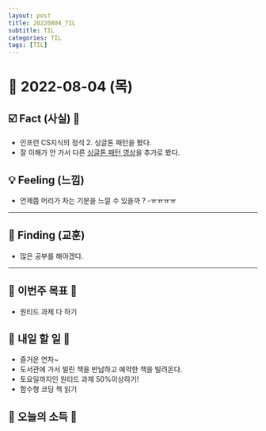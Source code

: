 ```yaml
---
layout: post
title: 20220804_TIL
subtitle: TIL
categories: TIL
tags: [TIL]
---
```




# 📆 2022-08-04 (목)



## ☑️ Fact (사실) 📑


- 인프런 CS지식의 정석 2. 싱글톤 패턴을 봤다.
- 잘 이해가 안 가서 다른 [싱글톤 패턴 영상](https://www.youtube.com/watch?v=M4q3sY81gR8)을 추가로 봤다.


## 💡 Feeling (느낌)

- 언제쯤 머리가 차는 기분을 느낄 수 있을까 ?
-ㅠㅠㅠㅠ

***



## 🎯 Finding (교훈)

- 많은 공부를 해야겠다.


***




## 🏁 이번주 목표 🏁
- 원티드 과제 다 하기


## 🎯 내일 할 일 🎯

- 즐거운 연차~
- 도서관에 가서 빌린 책을 반납하고 예약한 책을 빌려온다.
- 토요일까지인 원티드 과제 50%이상하기!
- 함수형 코딩 책 읽기

## 🌅 오늘의 소득 🌅

